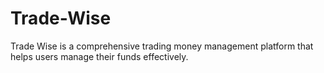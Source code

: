 # Trade-Wise
Trade Wise is a comprehensive trading money management platform that helps users manage their funds effectively.
